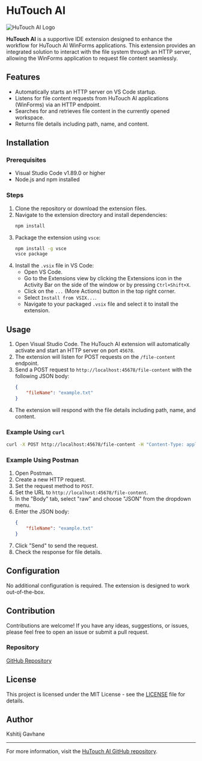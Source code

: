 
# HuTouch AI

![HuTouch AI Logo](images/icon.png)

**HuTouch AI** is a supportive IDE extension designed to enhance the workflow for HuTouch AI WinForms applications. This extension provides an integrated solution to interact with the file system through an HTTP server, allowing the WinForms application to request file content seamlessly.

## Features

- Automatically starts an HTTP server on VS Code startup.
- Listens for file content requests from HuTouch AI applications (WinForms) via an HTTP endpoint.
- Searches for and retrieves file content in the currently opened workspace.
- Returns file details including path, name, and content.

## Installation

### Prerequisites

- Visual Studio Code v1.89.0 or higher
- Node.js and npm installed

### Steps

1. Clone the repository or download the extension files.
2. Navigate to the extension directory and install dependencies:
   ```sh
   npm install
   ```
3. Package the extension using `vsce`:
   ```sh
   npm install -g vsce
   vsce package
   ```
4. Install the `.vsix` file in VS Code:
   - Open VS Code.
   - Go to the Extensions view by clicking the Extensions icon in the Activity Bar on the side of the window or by pressing `Ctrl+Shift+X`.
   - Click on the `...` (More Actions) button in the top right corner.
   - Select `Install from VSIX...`.
   - Navigate to your packaged `.vsix` file and select it to install the extension.

## Usage

1. Open Visual Studio Code. The HuTouch AI extension will automatically activate and start an HTTP server on port `45678`.
2. The extension will listen for POST requests on the `/file-content` endpoint.
3. Send a POST request to `http://localhost:45678/file-content` with the following JSON body:
   ```json
   {
       "fileName": "example.txt"
   }
   ```
4. The extension will respond with the file details including path, name, and content.

### Example Using `curl`

```sh
curl -X POST http://localhost:45678/file-content -H "Content-Type: application/json" -d '{"fileName": "example.txt"}'
```

### Example Using Postman

1. Open Postman.
2. Create a new HTTP request.
3. Set the request method to `POST`.
4. Set the URL to `http://localhost:45678/file-content`.
5. In the "Body" tab, select "raw" and choose "JSON" from the dropdown menu.
6. Enter the JSON body:
   ```json
   {
       "fileName": "example.txt"
   }
   ```
7. Click "Send" to send the request.
8. Check the response for file details.

## Configuration

No additional configuration is required. The extension is designed to work out-of-the-box.

## Contribution

Contributions are welcome! If you have any ideas, suggestions, or issues, please feel free to open an issue or submit a pull request.

### Repository

[GitHub Repository](https://github.com/kshitij-gavhane/hutouch-ai)

## License

This project is licensed under the MIT License - see the [LICENSE](LICENSE) file for details.

## Author

Kshitij Gavhane

---

For more information, visit the [HuTouch AI GitHub repository](https://github.com/kshitij-gavhane/hutouch-ai).
